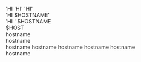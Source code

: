 'HI 
'HI' 
'HI'  
'HI $HOSTNAME'  
'HI ' $HOSTNAME  
$HOST  
hostname  
hostname  
hostname
hostname
hostname
hostname
hostname  
hostname  
